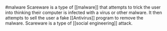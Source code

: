 #malware
Scareware is a type of [[malware]] that attempts to trick the user into thinking their computer is infected with a virus or other malware. It then attempts to sell the user a fake [[Antivirus]] program to remove the malware. Scareware is a type of [[social engineering]] attack.